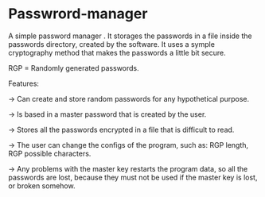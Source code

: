 # Passwrord-manager
A simple password manager . It storages the passwords in a file inside the passwords directory, created by the software. It uses a symple cryptography method that makes 
the passwords a little bit secure.

RGP = Randomly generated passwords.

Features:

-> Can create and store random passwords for any hypothetical purpose.

-> Is based in a master password that is created by the user.

-> Stores all the passwords encrypted in a file that is difficult to read.

-> The user can change the configs of the program, such as: RGP length, RGP possible characters.

-> Any problems with the master key restarts the program data, so all the passwords are lost, because they must not be used if the master key is lost, or broken somehow.

